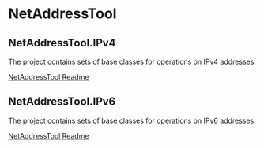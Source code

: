 # NetAddressTool

## NetAddressTool.IPv4

The project contains sets of base classes for operations on IPv4 addresses.

[NetAddressTool Readme](https://github.com/Szumak75/JskToolBox/blob/master/docs/NetAddressTool4.md)

## NetAddressTool.IPv6

The project contains sets of base classes for operations on IPv6 addresses.

[NetAddressTool Readme](https://github.com/Szumak75/JskToolBox/blob/master/docs/NetAddressTool6.md)



